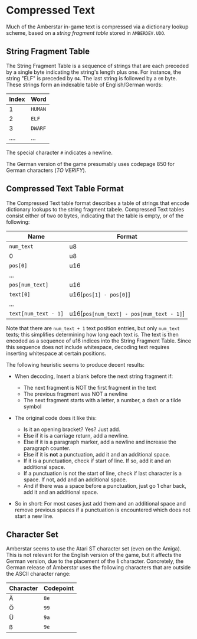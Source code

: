 # Compressed Text

Much of the Amberstar in-game text is compressed via a dictionary lookup scheme, based on a *string fragment table* stored in `AMBERDEV.UDO`.

## String Fragment Table

The String Fragment Table is a sequence of strings that are each preceded by a single byte indicating the string's length plus one. For instance, the string "ELF" is preceded by `04`. The last string is followed by a `00` byte. These strings form an indexable table of English/German words:

| Index | Word    |
|-------|---------|
| 1     | `HUMAN` |
| 2     | `ELF`   |
| 3     | `DWARF` |
| ....  | ...     |

The special character `#` indicates a newline.

The German version of the game presumably uses codepage 850 for German characters (*TO VERIFY*).

## Compressed Text Table Format

The Compressed Text table format describes a table of strings that encode dictionary lookups to the string fragment tabele.
Compressed Text tables consist either of two `00` bytes, indicating that the table is empty, or of the following:

| Name                 | Format                                   |
|----------------------|------------------------------------------|
| `num_text`           | u8                                       |
| 0                    | u8                                       |
| `pos[0]`             | u16                                      |
| ...                  |                                          |
| `pos[num_text]`      | u16                                      |
| `text[0]`            | u16[`pos[1] - pos[0]`]                   |
| ...                  |                                          |
| `text[num_text - 1]` | u16[`pos[num_text] - pos[num_text - 1]`] |

Note that there are `num_text + 1` text position entries, but only `num_text` texts; this simplifies determining how long each text is.
The text is then encoded as a sequence of u16 indices into the String Fragment Table. Since this sequence does not include whitespace, decoding text requires inserting whitespace at certain positions.

The following heuristic seems to produce decent results:

- When decoding, Insert a blank before the next string fragment if:
    - The next fragment is NOT the first fragment in the text
    - The previous fragment was NOT a newline
    - The next fragment starts with a letter, a number, a dash or a tilde symbol
 
- The original code does it like this:
  - Is it an opening bracket? Yes? Just add.
  - Else if it is a carriage return, add a newline.
  - Else if it is a paragraph marker, add a newline and increase the paragraph counter.
  - Else if it is **not** a punctuation, add it and an additional space.
  - If it is a punctuation, check if start of line. If so, add it and an additional space.
  - If a punctuation is not the start of line, check if last character is a space. If not, add and an additional space.
  - And if there was a space before a punctuation, just go 1 char back, add it and an additional space.
- So in short: For most cases just add them and an additional space and remove previous spaces if a punctuation is encountered which does not start a new line.

## Character Set

Amberstar seems to use the Atari ST character set (even on the Amiga).  This is not relevant for the English version of the game, but it affects the German version,
due to the placement of the `ß` character.  Concretely, the German release of Amberstar uses the following characters that are outside the ASCII character range:

| Character | Codepoint |
|-----------|-----------|
| Ä         | `8e`      |
| Ö         | `99`      |
| Ü         | `9a`      |
| ß         | `9e`      |

